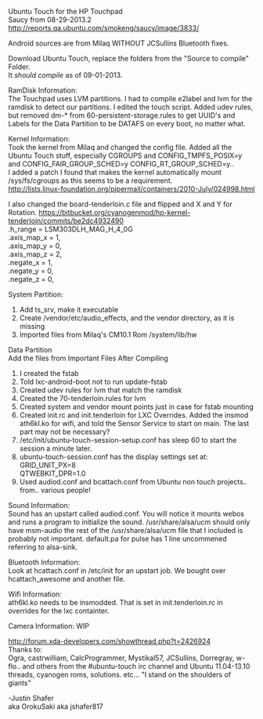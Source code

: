 Ubuntu Touch for the HP Touchpad<br>
Saucy from 08-29-2013.2<br>
http://reports.qa.ubuntu.com/smokeng/saucy/image/3833/

Android sources are from Milaq WITHOUT JCSullins Bluetooth fixes.

Download Ubuntu Touch, replace the folders from the "Source to compile" Folder.<br>
It *should compile* as of 09-01-2013.

RamDisk Information:<br>
The Touchpad uses LVM partitions. I had to compile e2label and lvm for the ramdisk to detect our partitions. I edited the touch script. Added udev rules, but removed dm-* from 60-persistent-storage.rules to get UUID's and Labels for the Data Partition to be DATAFS on every boot, no matter what.

Kernel Information:<br>
Took the kernel from Milaq and changed the config file. Added all the Ubuntu Touch stuff, especially CGROUPS and CONFIG_TMPFS_POSIX=y and CONFIG_FAIR_GROUP_SCHED=y CONFIG_RT_GROUP_SCHED=y..<br>
I added a patch I found that makes the kernel automatically mount /sys/fs/cgroups as this seems to be a requirement.<br>
http://lists.linux-foundation.org/pipermail/containers/2010-July/024998.html

I also changed the board-tenderloin.c file and flipped and X and Y for Rotation.
https://bitbucket.org/cyanogenmod/hp-kernel-tenderloin/commits/be2dc4932490<br>
.h_range = LSM303DLH_MAG_H_4_0G<br>
 .axis_map_x = 1,<br>
 .axis_map_y = 0,<br>
 .axis_map_z = 2,<br>
 .negate_x = 1,<br>
 .negate_y = 0,<br>
 .negate_z = 0,<br>

System Partition:<br>
1. Add ts_srv, make it executable<br>
2. Create /vendor/etc/audio_effects, and the vendor directory, as it is missing<br>
3. Imported files from Milaq's CM10.1 Rom /system/lib/hw<br>

Data Partition<br>
Add the files from Important Files After Compiling<br>
1. I created the fstab<br>
2. Told lxc-android-boot not to run update-fstab<br>
3. Created udev rules for lvm that match the ramdisk<br>
4. Created the 70-tenderloin.rules for lvm<br>
5. Created system and vendor mount points just in case for fstab mounting<br>
6. Created init.rc and init.tenderloin for LXC Overrides. Added the insmod ath6kl.ko for wifi, and told the Sensor Service to start on main. The last part may not be necessary?<br>
7. /etc/init/ubuntu-touch-session-setup.conf has sleep 60 to start the session a minute later.<br>
8. ubuntu-touch-session.conf has the display settings set at:<br>
  GRID_UNIT_PX=8<br>
  QTWEBKIT_DPR=1.0<br>
9. Used audiod.conf and bcattach.conf from Ubuntu non touch projects.. from.. various people!<br>

Sound Information:<br>
Sound has an upstart called audiod.conf. You will notice it mounts webos and runs a program to initialize the sound. /usr/share/alsa/ucm should only have msm-audio the rest of the /usr/share/alsa/ucm file that I included is probably not important. default.pa for pulse has 1 line uncommened referring to alsa-sink.

Bluetooth Information:<br>
Look at hcattach.conf in /etc/init for an upstart job. We bought over hcattach_awesome and another file.

Wifi Information:<br>
ath6kl.ko needs to be insmodded. That is set in init.tenderloin.rc in overrides for the lxc containter.

Camera Information:
WIP

http://forum.xda-developers.com/showthread.php?t=2426924<br>
Thanks to:<br>
Ogra, castrwilliam, CalcProgrammer, Mystikal57, JCSullins, Dorregray, w-flo.. and others from the #ubuntu-touch irc channel and Ubuntu 11.04-13.10 threads, cyanogen roms, solutions. etc... "I stand on the shoulders of giants"<br>

-Justin Shafer<br>
aka OrokuSaki aka jshafer817
